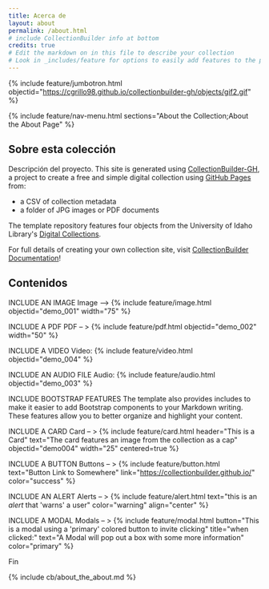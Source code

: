 ```yaml
---
title: Acerca de
layout: about
permalink: /about.html
# include CollectionBuilder info at bottom
credits: true
# Edit the markdown on in this file to describe your collection
# Look in _includes/feature for options to easily add features to the page
---
```


{% include feature/jumbotron.html objectid="https://cgrillo98.github.io/collectionbuilder-gh/objects/gif2.gif" %}

{% include feature/nav-menu.html sections="About the Collection;About the About Page" %}

## Sobre esta colección
Descripción del proyecto. This site is generated using [CollectionBuilder-GH](https://collectionbuilding.github.io/gh/), a project to create a free and simple digital collection using [GitHub Pages](https://pages.github.com/) from: 

- a CSV of collection metadata
- a folder of JPG images or PDF documents

The template repository features four objects from the University of Idaho Library's [Digital Collections](https://www.lib.uidaho.edu/digital). 

For full details of creating your own collection site, visit [CollectionBuilder Documentation](https://collectionbuilder.github.io/cb-docs/)!

## Contenidos

INCLUDE AN IMAGE
Image –> {% include feature/image.html objectid="demo_001" width="75" %}

INCLUDE A PDF
PDF – > {% include feature/pdf.html objectid="demo_002" width="50" %}

INCLUDE A VIDEO
Video: {% include feature/video.html objectid="demo_004" %}

INCLUDE AN AUDIO FILE
Audio: {% include feature/audio.html objectid="demo_003" %}

INCLUDE BOOTSTRAP FEATURES
The template also provides includes to make it easier to add Bootstrap components to your Markdown writing. These features allow you to better organize and highlight your content.

INCLUDE A CARD
Card – > {% include feature/card.html header="This is a Card" text="The card features an image from the collection as a cap" objectid="demo004" width="25" centered=true %}

INCLUDE A BUTTON
Buttons – > {% include feature/button.html text="Button Link to Somewhere" link="https://collectionbuilder.github.io/" color="success" %}

INCLUDE AN ALERT
Alerts – > {% include feature/alert.html text="this is an *alert* that 'warns' a user" color="warning" align="center" %}

INCLUDE A MODAL
Modals – > {% include feature/modal.html button="This is a modal using a 'primary' colored button to invite clicking" title="when clicked:" text="A Modal will pop out a box with some more information" color="primary" %}


Fin

<!-- IMPORTANT!!! DELETE this comment and the include below when you are finished editing this page for your collection. The include below introduces about page features. They will show up on your collection's about page until you delete it.  -->
{% include cb/about_the_about.md %} 
